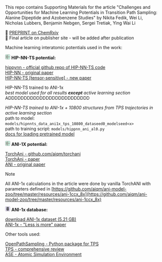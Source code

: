  
 
 This repo contains Supporting Materials for the article "Challenges and Opportunities for Machine Learning Potentials in Transition Path Sampling: Alanine Dipeptide and Azobenzene Studies" by Nikita Fedik, Wei Li, Nicholas Lubbers, Benjamin Nebgen, Sergei Tretiak, Ying Wai Li   

 📄 [PREPRINT on ChemRxiv](https://chemrxiv.org/engage/chemrxiv/article-details/669eb1ff01103d79c549d42c)   
 📄 Final article on publisher site - will be added after publication


Machine learning interatomic potentials used in the work:

<img src="nn.png" width="16" height="16" alt="Favicon"> **HIP-NN-TS potential:**

[hippynn - official github repo of HIP-NN-TS code](https://github.com/lanl/hippynn)    
[HIP-NN - original paper](https://pubs.aip.org/aip/jcp/article/148/24/241715/960039/Hierarchical-modeling-of-molecular-energies-using)    
[HIP-NN-TS [tensor-sensitive] - new paper](https://pubs.aip.org/aip/jcp/article/158/18/184108/2889493/Lightweight-and-effective-tensor-sensitivity-for)  

HIP-NN-TS trained to ANI-1x    
*best model used for all results **except** active learning section*    
ADDDDDDDDDDDDDDDDDDDDDDDDDD

*HIP-NN-TS trained to ANI-1x + 10800 structures from TPS trajectories in active learning section*   
path to model: `models/hipnnts_data_ani1x_tps_10800_dataseed0_modelseed<x>`   
path to training script: `models/hippnn_ani_al0.py`    
[docs for loading pretrained model](https://lanl.github.io/hippynn/examples/restarting.html)

<img src="nn.png" width="16" height="16" alt="Favicon"> **ANI-1X potential:**

[TorchAni - github.com/aiqm/torchani ](https://github.com/aiqm/torchani)  
[TorchAni - paper](https://pubs.acs.org/doi/10.1021/acs.jcim.0c00451)    
[ANI - original paper](https://pubs.rsc.org/en/content/articlelanding/2017/sc/c6sc05720a)  
> [!NOTE] 
> All ANI-1x calculations in the article were done by vanilla TorchANI with parameters defined in [https://github.com/aiqm/ani-model-zoo/tree/master/resources/ani-1ccx_8x](https://github.com/aiqm/ani-model-zoo/tree/master/resources/ani-1ccx_8x)    

<img src="db.png" width="16" height="16" alt="Favicon"> **ANI-1x database:**   

[download ANI-1x dataset (5.21 GB)](https://springernature.figshare.com/articles/dataset/ANI-1x_Dataset_Release/10047041?file=18112775)   
[ANI-1x - "Less is more" paper](https://pubs.aip.org/aip/jcp/article/148/24/241733/963478/Less-is-more-Sampling-chemical-space-with-active)

Other tools used:

[OpenPathSampling - Python package for TPS](http://openpathsampling.org/latest/)  
[TPS - comprehensive review](https://www.annualreviews.org/content/journals/10.1146/annurev.physchem.53.082301.113146)       
[ASE - Atomic Simulation Environment](https://wiki.fysik.dtu.dk/ase/)

